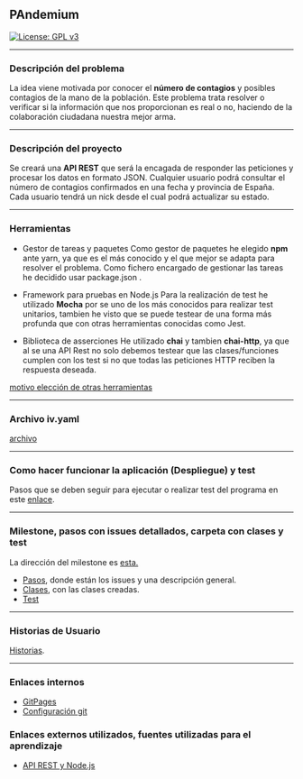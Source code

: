 
## PAndemium
[![License: GPL v3](https://img.shields.io/badge/License-GPLv3-blue.svg)](https://www.gnu.org/licenses/gpl-3.0)

---

### Descripción del problema

La idea viene motivada por conocer el **número de contagios** y posibles contagios de la mano de la población. Este problema trata resolver o verificar si la información que nos proporcionan es real o no, haciendo de la colaboración ciudadana nuestra mejor arma.

---

### Descripción del proyecto

Se creará una **API REST** que será la encagada de responder las peticiones y procesar los datos en formato JSON. Cualquier usuario podrá consultar el número de contagios confirmados en una fecha y provincia de España. Cada usuario tendrá un nick desde el cual podrá actualizar su
estado.

---

### Herramientas

- Gestor de tareas y paquetes
	Como gestor de paquetes he elegido **npm** ante yarn, ya que es el más conocido y el que 		mejor se adapta para resolver el problema. 
	Como fichero encargado de gestionar las tareas he decidido usar package.json .

- Framework para pruebas en Node.js
	Para la realización de test he utilizado **Mocha** por se uno de los más conocidos para
	realizar test unitarios, tambien he visto que se puede testear de una
	forma más profunda que con otras herramientas conocidas como Jest.

- Biblioteca de asserciones
	He utilizado **chai** y tambien **chai-http**, ya que al se
	una API Rest no solo debemos testear que las clases/funciones cumplen con los test
	si no que todas las peticiones HTTP reciben la respuesta deseada.

[motivo elección de otras herramientas](docs/motivo.md)

---

### Archivo iv.yaml

[archivo](iv.yaml)

---

### Como hacer funcionar la aplicación (Despliegue) y test

Pasos que se deben seguir para ejecutar o realizar test del programa en este [enlace](docs/despliegue.md).

---

### Milestone, pasos con issues detallados, carpeta con clases y test

La dirección del milestone es [esta.](https://github.com/DanielRuizMed/PAndemium/milestone/7)

- [Pasos](docs/pasos.md), donde están los issues y una descripción general.
- [Clases](pandemiun/src/class), con las clases creadas.
- [Test](pandemiun/test)

---

### Historias de Usuario

[Historias](https://github.com/DanielRuizMed/PAndemium/milestone/9).

---

### Enlaces internos
- [GitPages](https://danielruizmed.github.io/PAndemium/)
- [Configuración git](https://github.com/DanielRuizMed/PAndemium/blob/master/docs/config.md)

### Enlaces externos utilizados, fuentes utilizadas para el aprendizaje
- [API REST y Node.js](https://www.youtube.com/watch?v=bK3AJfs7qNY)
